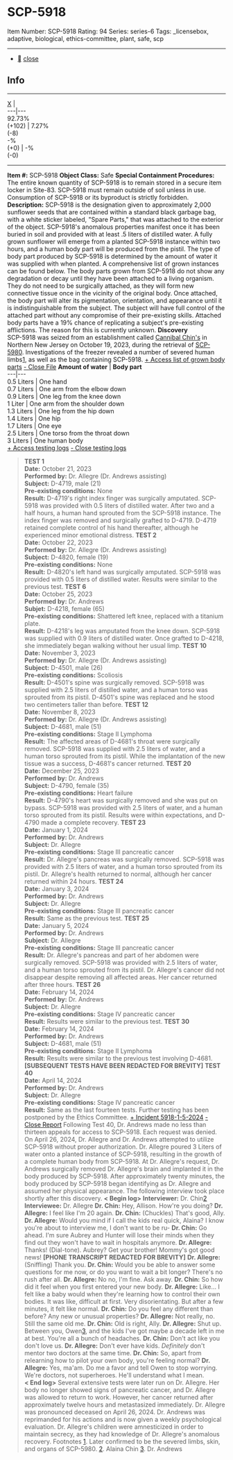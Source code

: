 # SCP-5918
Item Number: SCP-5918
Rating: 94
Series: series-6
Tags: _licensebox, adaptive, biological, ethics-committee, plant, safe, scp

---

  * [](javascript:;)
[close](javascript:;)
## Info
* * *
[X](javascript:;)
|   
---|---  
92.73%  
(+102) | 7.27%  
(-8)  
-%  
(+0) | -%  
(-0)  
* * *

**Item #:** SCP-5918
**Object Class:** Safe
**Special Containment Procedures:** The entire known quantity of SCP-5918 is to remain stored in a secure item locker in Site-83. SCP-5918 must remain outside of soil unless in use. Consumption of SCP-5918 or its byproduct is strictly forbidden.
**Description:** SCP-5918 is the designation given to approximately 2,000 sunflower seeds that are contained within a standard black garbage bag, with a white sticker labeled, "Spare Parts," that was attached to the exterior of the object.
SCP-5918's anomalous properties manifest once it has been buried in soil and provided with at least .5 liters of distilled water. A fully grown sunflower will emerge from a planted SCP-5918 instance within two hours, and a human body part will be produced from the pistil. The type of body part produced by SCP-5918 is determined by the amount of water it was supplied with when planted. A comprehensive list of grown instances can be found below.
The body parts grown from SCP-5918 do not show any degradation or decay until they have been attached to a living organism. They do not need to be surgically attached, as they will form new connective tissue once in the vicinity of the original body.
Once attached, the body part will alter its pigmentation, orientation, and appearance until it is indistinguishable from the subject. The subject will have full control of the attached part without any compromise of their pre-existing skills.
Attached body parts have a 19% chance of replicating a subject's pre-existing afflictions. The reason for this is currently unknown.
**Discovery**  
SCP-5918 was seized from an establishment called [Cannibal Chin's](http://www.scpwiki.com/working-at-cannibal-chin-s) in Northern New Jersey on October 19, 2023, during the retrieval of [SCP-5980](/scp-5980). Investigations of the freezer revealed a number of severed human limbs[1](javascript:;), as well as the bag containing SCP-5918.
[\+ Access list of grown body parts](javascript:;)
[\- Close File](javascript:;)
**Amount of water** | **Body part**  
---|---  
0.5 Liters | One hand  
0.7 Liters | One arm from the elbow down  
0.9 Liters | One leg from the knee down  
1 Liter | One arm from the shoulder down  
1.3 Liters | One leg from the hip down  
1.4 Liters | One hip  
1.7 Liters | One eye  
2.5 Liters | One torso from the throat down  
3 Liters | One human body  
[\+ Access testing logs](javascript:;)
[\- Close testing logs](javascript:;)
> **TEST 1**  
>  **Date:** October 21, 2023  
>  **Performed by:** Dr. Allegre (Dr. Andrews assisting)  
>  **Subject:** D-4719, male (21)  
>  **Pre-existing conditions:** None  
>  **Result:** D-4719's right index finger was surgically amputated. SCP-5918 was provided with 0.5 liters of distilled water. After two and a half hours, a human hand sprouted from the SCP-5918 instance. The index finger was removed and surgically grafted to D-4719. D-4719 retained complete control of his hand thereafter, although he experienced minor emotional distress.
> **TEST 2**  
>  **Date:** October 22, 2023  
>  **Performed by:** Dr. Allegre (Dr. Andrews assisting)  
>  **Subject:** D-4820, female (19)  
>  **Pre-existing conditions:** None  
>  **Result:** D-4820's left hand was surgically amputated. SCP-5918 was provided with 0.5 liters of distilled water. Results were similar to the previous test.
> **TEST 6**  
>  **Date:** October 25, 2023  
>  **Performed by:** Dr. Andrews  
>  **Subjet:** D-4218, female (65)  
>  **Pre-existing conditions:** Shattered left knee, replaced with a titanium plate.  
>  **Result:** D-4218's leg was amputated from the knee down. SCP-5918 was supplied with 0.9 liters of distilled water. Once grafted to D-4218, she immediately began walking without her usual limp.
> **TEST 10**  
>  **Date:** November 3, 2023  
>  **Performed by:** Dr. Allegre (Dr. Andrews assisting)  
>  **Subject:** D-4501, male (26)  
>  **Pre-existing conditions:** Scoliosis  
>  **Result:** D-4501's spine was surgically removed. SCP-5918 was supplied with 2.5 liters of distilled water, and a human torso was sprouted from its pistil. D-4501's spine was replaced and he stood two centimeters taller than before.
> **TEST 12**  
>  **Date:** November 8, 2023  
>  **Performed by:** Dr. Allegre (Dr. Andrews assisting)  
>  **Subject:** D-4681, male (51)  
>  **Pre-existing conditions:** Stage II Lymphoma  
>  **Result:** The affected areas of D-4681's throat were surgically removed. SCP-5918 was supplied with 2.5 liters of water, and a human torso sprouted from its pistil. While the implantation of the new tissue was a success, D-4681's cancer returned.
> **TEST 20**  
>  **Date:** December 25, 2023  
>  **Performed by:** Dr. Andrews  
>  **Subject:** D-4790, female (35)  
>  **Pre-existing conditions:** Heart failure  
>  **Result:** D-4790's heart was surgically removed and she was put on bypass. SCP-5918 was provided with 2.5 liters of water, and a human torso sprouted from its pistil. Results were within expectations, and D-4790 made a complete recovery.
> **TEST 23**  
>  **Date:** January 1, 2024  
>  **Performed by:** Dr. Andrews  
>  **Subject:** Dr. Allegre  
>  **Pre-existing conditions:** Stage III pancreatic cancer  
>  **Result:** Dr. Allegre's pancreas was surgically removed. SCP-5918 was provided with 2.5 liters of water, and a human torso sprouted from its pistil. Dr. Allegre's health returned to normal, although her cancer returned within 24 hours.
> **TEST 24**  
>  **Date:** January 3, 2024  
>  **Performed by:** Dr. Andrews  
>  **Subject:** Dr. Allegre  
>  **Pre-existing conditions:** Stage III pancreatic cancer  
>  **Result:** Same as the previous test.
> **TEST 25**  
>  **Date:** January 5, 2024  
>  **Performed by:** Dr. Andrews  
>  **Subject:** Dr. Allegre  
>  **Pre-existing conditions:** Stage III pancreatic cancer  
>  **Result:** Dr. Allegre's pancreas and part of her abdomen were surgically removed. SCP-5918 was provided with 2.5 liters of water, and a human torso sprouted from its pistil. Dr. Allegre's cancer did not disappear despite removing all affected areas. Her cancer returned after three hours.
> **TEST 26**  
>  **Date:** February 14, 2024  
>  **Performed by:** Dr. Andrews  
>  **Subject:** Dr. Allegre  
>  **Pre-existing conditions:** Stage IV pancreatic cancer  
>  **Result:** Results were similar to the previous test.
> **TEST 30**  
>  **Date:** February 14, 2024  
>  **Performed by:** Dr. Andrews  
>  **Subject:** D-4681, male (51)  
>  **Pre-existing conditions:** Stage II Lymphoma  
>  **Result:** Results were similar to the previous test involving D-4681.
**[SUBSEQUENT TESTS HAVE BEEN REDACTED FOR BREVITY]**
> **TEST 40**  
>  **Date:** April 14, 2024  
>  **Performed by:** Dr. Andrews  
>  **Subject:** Dr. Allegre  
>  **Pre-existing conditions:** Stage IV pancreatic cancer  
>  **Result:** Same as the last fourteen tests. Further testing has been postponed by the Ethics Committee.
[\+ Incident 5918-1-5-2024](javascript:;)
[\- Close Report](javascript:;)
Following Test 40, Dr. Andrews made no less than thirteen appeals for access to SCP-5918. Each request was denied.
On April 26, 2024, Dr. Allegre and Dr. Andrews attempted to utilize SCP-5918 without proper authorization. Dr. Allegre poured 3 Liters of water onto a planted instance of SCP-5918, resulting in the growth of a complete human body from SCP-5918. At Dr. Allegre's request, Dr. Andrews surgically removed Dr. Allegre's brain and implanted it in the body produced by SCP-5918. After approximately twenty minutes, the body produced by SCP-5918 began identifying as Dr. Allegre and assumed her physical appearance.
The following interview took place shortly after this discovery.
> **< Begin log>**
> **Interviewer:** Dr. Chin[2](javascript:;)
> **Interviewee:** Dr. Allegre
> **Dr. Chin:** Hey, Allison. How're you doing?
> **Dr. Allegre:** I feel like I'm 20 again.
> **Dr. Chin:** (Chuckles) That's good, Ally.
> **Dr. Allegre:** Would you mind if I call the kids real quick, Alaina? I know you're about to interview me, I don't want to be ru-
> **Dr. Chin:** Go ahead. I'm sure Aubrey and Hunter will lose their minds when they find out they won't have to wait in hospitals anymore.
> **Dr. Allegre:** Thanks! (Dial-tone). Aubrey? Get your brother! Mommy's got good news!
> **[PHONE TRANSCRIPT REDACTED FOR BREVITY]**
> **Dr. Allegre:** (Sniffling) Thank you.
> **Dr. Chin:** Would you be able to answer some questions for me now, or do you want to wait a bit longer? There's no rush after all.
> **Dr. Allegre:** No no, I'm fine. Ask away.
> **Dr. Chin:** So how did it feel when you first entered your new body.
> **Dr. Allegre:** Like… I felt like a baby would when they're learning how to control their own bodies. It was like, difficult at first. Very disorientating. But after a few minutes, it felt like normal.
> **Dr. Chin:** Do you feel any different than before? Any new or unusual properties?
> **Dr. Allegre:** Not really, no. Still the same old me.
> **Dr. Chin:** Old is right, Ally.
> **Dr. Allegre:** Shut up. Between you, Owen[3](javascript:;), and the kids I've got maybe a decade left in me at best. You're all a bunch of headaches.
> **Dr. Chin:** Don't act like you don't love us.
> **Dr. Allegre:** Don't ever have kids. _Definitely_ don't mentor two doctors at the same time.
> **Dr. Chin:** So, apart from relearning how to pilot your own body, you're feeling normal?
> **Dr. Allegre:** Yes, ma'am. Do me a favor and tell Owen to stop worrying. We're doctors, not superheroes. He'll understand what I mean.  
>  **< End log>**
Several extensive tests were later run on Dr. Allegre. Her body no longer showed signs of pancreatic cancer, and Dr. Allegre was allowed to return to work. However, her cancer returned after approximately twelve hours and metastasized immediately.
Dr. Allegre was pronounced deceased on April 26, 2024. Dr. Andrews was reprimanded for his actions and is now given a weekly psychological evaluation. Dr. Allegre's children were amnesticized in order to maintain secrecy, as they had knowledge of Dr. Allegre's anomalous recovery.
Footnotes
[1](javascript:;). Later confirmed to be the severed limbs, skin, and organs of SCP-5980.
[2](javascript:;). Alaina Chin
[3](javascript:;). Dr. Andrews